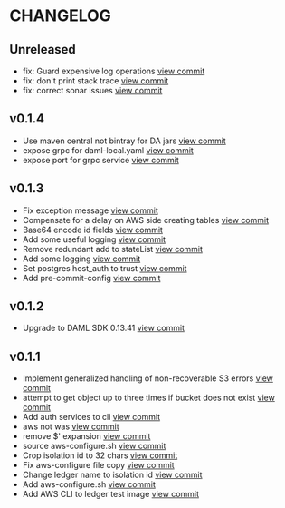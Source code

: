 # CHANGELOG

## Unreleased

* fix: Guard expensive log
  operations [view commit](https://github.com/catenasys/daml-on-qldb/commit/a6799c076d80e38c855b9f8806fafd5f389ef8cf)
* fix: don't print stack
  trace [view commit](https://github.com/catenasys/daml-on-qldb/commit/f6ffbf1e770520843238ca3ea599a2495b8f0b61)
* fix: correct sonar
  issues [view commit](https://github.com/catenasys/daml-on-qldb/commit/4c40c615ebd478955f7c211ed0000818c96244a5)

## v0.1.4

* Use maven central not bintray for DA
  jars [view commit](https://github.com/catenasys/daml-on-qldb/commit/bd9b061aabd287b2e396c057828c3c92b654ef84)
* expose grpc for
  daml-local.yaml [view commit](https://github.com/catenasys/daml-on-qldb/commit/5a2a3cdb727b89e0b48fbbb8dc7095f424e6bd23)
* expose port for grpc
  service [view commit](https://github.com/catenasys/daml-on-qldb/commit/beae577725e0074a49328ebac6603b47306d5753)

## v0.1.3

* Fix exception
  message [view commit](https://github.com/catenasys/daml-on-qldb/commit/0677181b944ff2b49c46f8869cc8375145f89bb8)
* Compensate for a delay on AWS side creating
  tables [view commit](https://github.com/catenasys/daml-on-qldb/commit/69fe894554f519d351fa8f331017116984abbd98)
* Base64 encode id
  fields [view commit](https://github.com/catenasys/daml-on-qldb/commit/91f3e69a1825d2b31e0d16f64a934a293c9596db)
* Add some useful
  logging [view commit](https://github.com/catenasys/daml-on-qldb/commit/20011bb82a2ee3b3513bf04f1b674d2dbf7a527f)
* Remove redundant add to
  stateList [view commit](https://github.com/catenasys/daml-on-qldb/commit/35eff2202db0d2d5ec6bf87b49205d9f61612808)
* Add some
  logging [view commit](https://github.com/catenasys/daml-on-qldb/commit/7e7675bdbbedafc17d2ae686ccffec27c3ab7326)
* Set postgres host_auth to
  trust [view commit](https://github.com/catenasys/daml-on-qldb/commit/5d5b5fab992109cb452b2161c04ebcca74068b70)
* Add
  pre-commit-config [view commit](https://github.com/catenasys/daml-on-qldb/commit/c87842a88bba8eeddd43617af9979e470138fee8)

## v0.1.2

* Upgrade to DAML SDK
  0.13.41 [view commit](https://github.com/catenasys/daml-on-qldb/commit/e9302ee9e0bd690ccfee1840f184933f16b24c6a)

## v0.1.1

* Implement generalized handling of non-recoverable S3
  errors [view commit](https://github.com/catenasys/daml-on-qldb/commit/ab85df8e686523c8b4e63b32d7b2bca405a14f7d)
* attempt to get object up to three times if bucket does not
  exist [view commit](https://github.com/catenasys/daml-on-qldb/commit/2ac282f25c8d0bfd4db2f3eba035053067906427)
* Add auth services to
  cli [view commit](https://github.com/catenasys/daml-on-qldb/commit/fcc331a017bb35aebb9e15d4ecf79d4e5809ee0a)
* aws not was [view commit](https://github.com/catenasys/daml-on-qldb/commit/c651994018fcec10c1aa6e07d816191475da0133)
* remove $'
  expansion [view commit](https://github.com/catenasys/daml-on-qldb/commit/41566ecfe9a443b0237e9e9a909036fe3885adff)
* source
  aws-configure.sh [view commit](https://github.com/catenasys/daml-on-qldb/commit/fd2ae44bd863539720eeb0b3d6f9b686bccc5498)
* Crop isolation id to 32
  chars [view commit](https://github.com/catenasys/daml-on-qldb/commit/92bacef3571e41289b7c268ba9bf1a04a9a4e316)
* Fix aws-configure file
  copy [view commit](https://github.com/catenasys/daml-on-qldb/commit/3f1125a01e7a7a82693692a43b1b59a84e109472)
* Change ledger name to isolation
  id [view commit](https://github.com/catenasys/daml-on-qldb/commit/f08bd304787c6fac5110c585b0d7678711a59bb8)
* Add
  aws-configure.sh [view commit](https://github.com/catenasys/daml-on-qldb/commit/7b62c184f0e848f87c90c3b6f5e6e31c9c3c1b86)
* Add AWS CLI to ledger test
  image [view commit](https://github.com/catenasys/daml-on-qldb/commit/9ccfb183a0d0460d981055459ea19c22d8b0f318)

